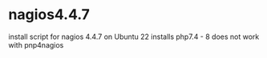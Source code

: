 # nagios4.4.7
install script for nagios 4.4.7 on Ubuntu 22
installs php7.4 - 8 does not work with pnp4nagios
